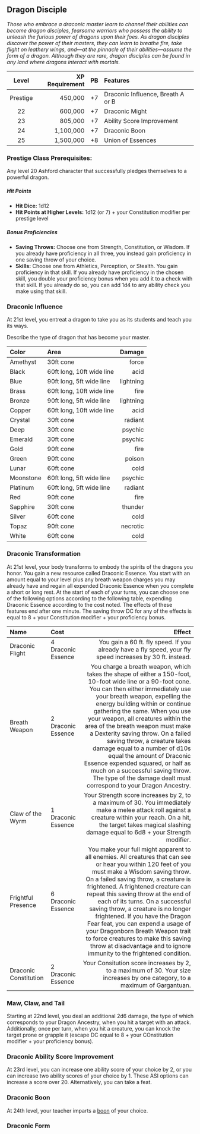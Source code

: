 ## Dragon Disciple
*Those who embrace a draconic master learn to channel their abilities can become dragon disciples, fearsome warriors who possess the ability to unleash the furious power of dragons upon their foes. As dragon disciples discover the power of their masters, they can learn to breathe fire, take flight on leathery wings, and—at the pinnacle of their abilities—assume the form of a dragon. Although they are rare, dragon disciples can be found in any land where dragons interact with mortals.*

<div class='classTable'>

| Level    | XP Requirement   | PB | Features |
|:--------:|----------:|---:|:---------|
| Prestige | 450,000   | +7 | Draconic Influence, Breath A or B |
| 22       | 600,000   | +7 | Draconic Might |
| 23       | 805,000   | +7 | Ability Score Improvement	|
| 24       | 1,100,000 | +7 | Draconic Boon |
| 25       | 1,500,000 | +8 | Union of Essences |
</div>

### Prestige Class Prerequisites: 
Any level 20 Ashford character that successfully pledges themselves to a powerful dragon.

##### Hit Points
- **Hit Dice:** 1d12	
- **Hit Points at Higher Levels:** 1d12 (or 7) + your Constitution modifier per prestige level

##### Bonus Proficiencies
- **Saving Throws:** Choose one from Strength, Constitution, or Wisdom. If you already have proficiency in all three, you instead gain proficiency in one saving throw of your choice.
- **Skills:** Choose one from Athletics, Perception, or Stealth. You gain proficiency in that skill. If you already have proficiency in the chosen skill, you double your proficiency bonus when you add it to a check with that skill. If you already do so, you can add 1d4 to any ability check you make using that skill.


### Draconic Influence
At 21st level, you entreat a dragon to take you as its students and teach you its ways.

Describe the type of dragon that has become your master.

| Color | Area | Damage |
|:------|:-----|-------:|
|Amethyst   |30ft cone                  | force      |
|Black      |60ft long, 10ft wide line  | acid       |
|Blue       |90ft long, 5ft wide line   | lightning  |
|Brass      |60ft long, 10ft wide line  | fire       |
|Bronze     |90ft long, 5ft wide line   | lightning  |
|Copper     |60ft long, 10ft wide line  | acid       |
|Crystal    |30ft cone                  | radiant    |
|Deep       |30ft cone                  | psychic    |
|Emerald    |30ft cone                  | psychic    |
|Gold       |90ft cone                  | fire       |
|Green      |90ft cone                  | poison     |
|Lunar      |60ft cone                  | cold       |
|Moonstone  |60ft long, 5ft wide line   | psychic    |
|Platinum   |60ft long, 5ft wide line   | radiant    |
|Red        |90ft cone                  | fire       |
|Sapphire   |30ft cone                  | thunder    |
|Silver     |60ft cone                  | cold       |
|Topaz      |90ft cone                  | necrotic   |
|White      |60ft cone                  | cold       |


### Draconic Transformation
At 21st level, your body transforms to embody the spirits of the dragons you honor. You gain a new resource called Draconic Essence. You start with an amount equal to your level plus any breath weapon charges you may already have and regain all expended Draconic Essence when you complete a short or long rest. At the start of each of your turns, you can choose one of the following options according to the following table, expending Draconic Essence according to the cost noted. The effects of these features end after one minute. The saving throw DC for any of the effects is equal to 8 + your Constitution modifier + your proficiency bonus.

| Name | Cost | Effect |
|:------|:-----|-------:|
|Draconic Flight| 4 Draconic Essence | You gain a 60 ft. fly speed. If you already have a fly speed, your fly speed increases by 30 ft. instead.      |
| Breath Weapon | 2 Draconic Essence  | You charge a breath weapon, which takes the shape of either a 150-foot, 10-foot wide line or a 90-foot cone. You can then either immediately use your breath weapon, expelling the energy building within or continue gathering the same. When you use your weapon, all creatures within the area of the breath weapon must make a Dexterity saving throw. On a failed saving throw, a creature takes damage equal to a number of d10s equal the amount of Draconic Essence expended squared, or half as much on a successful saving throw. The type of the damage dealt must correspond to your Dragon Ancestry.
| Claw of the Wyrm | 1 Draconic Essence | Your Strength score increases by 2, to a maximum of 30. You immediately make a melee attack roll against a creature within your reach. On a hit, the target takes magical slashing damage equal to 6d8 + your Strength modifier.  |
| Frightful Presence      | 6 Draconic Essence | You make your full might apparent to all enemies. All creatures that can see or hear you within 120 feet of you must make a Wisdom saving throw. On a failed saving throw, a creature is frightened. A frightened creature can repeat this saving throw at the end of each of its turns. On a successful saving throw, a creature is no longer frightened. If you have the Dragon Fear feat, you can expend a usage of your Dragonborn Breath Weapon trait to force creatures to make this saving throw at disadvantage and to ignore immunity to the frightened condition.      |
| Draconic Constitution     | 2 Draconic Essence   | Your Consitution score increases by 2, to a maximum of 30. Your size increases by one category, to a maximum of Gargantuan.   |


### Maw, Claw, and Tail
Starting at 22nd level, you deal an additional 2d6 damage, the type of which corresponds to your Dragon Ancestry, when you hit a target with an attack. Additionally, once per turn, when you hit a creature, you can knock the target prone or grapple it (escape DC equal to 8 + your COnstitution modifier + your proficiency bonus).

### Draconic Ability Score Improvement					
At 23rd level, you can increase one ability score of your choice by 2, or you can increase two ability scores of your choice by 1. These ASI options can increase a score over 20.
Alternatively, you can take a feat.	

### Draconic Boon
At 24th level, your teacher imparts a [boon](boons.md) of your choice.

### Draconic Form
